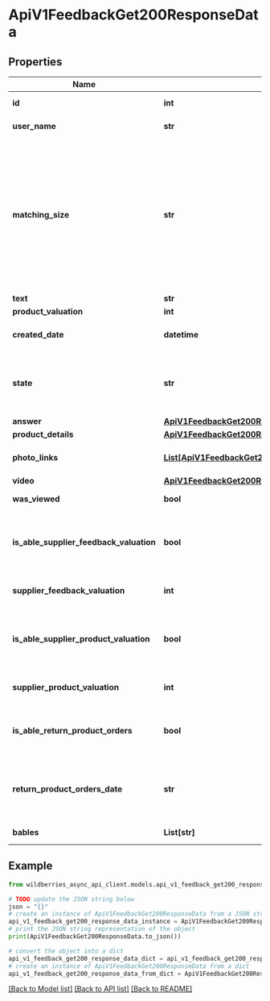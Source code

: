# ApiV1FeedbackGet200ResponseData


## Properties

Name | Type | Description | Notes
------------ | ------------- | ------------- | -------------
**id** | **int** | Идентификатор отзыва | [optional] 
**user_name** | **str** | Имя автора отзыва | [optional] 
**matching_size** | **str** | Соответствие заявленного размера реальному. &lt;br&gt;Возможные значения: - &#x60; &#x60; - для безразмерных товаров - &#x60;ок&#x60; - соответствует размеру - &#x60;smaller&#x60; - маломерит - &#x60;bigger&#x60; - большемерит          | [optional] 
**text** | **str** | Текст отзыва | [optional] 
**product_valuation** | **int** | Оценка товара | [optional] 
**created_date** | **datetime** | Дата и время создания отзыва | [optional] 
**state** | **str** | Статус отзыва:   - &#x60;none&#x60; - не обработан (новый)   - &#x60;wbRu&#x60; - обработан  | [optional] 
**answer** | [**ApiV1FeedbackGet200ResponseDataAnswer**](ApiV1FeedbackGet200ResponseDataAnswer.md) |  | [optional] 
**product_details** | [**ApiV1FeedbackGet200ResponseDataProductDetails**](ApiV1FeedbackGet200ResponseDataProductDetails.md) |  | [optional] 
**photo_links** | [**List[ApiV1FeedbackGet200ResponseDataPhotoLinksInner]**](ApiV1FeedbackGet200ResponseDataPhotoLinksInner.md) | Массив структур фотографий | [optional] 
**video** | [**ApiV1FeedbackGet200ResponseDataVideo**](ApiV1FeedbackGet200ResponseDataVideo.md) |  | [optional] 
**was_viewed** | **bool** | Просмотрен ли отзыв | [optional] 
**is_able_supplier_feedback_valuation** | **bool** | Доступна ли продавцу оценка отзыва (&#x60;true&#x60; - доступна, &#x60;false&#x60; - не доступна) | [optional] 
**supplier_feedback_valuation** | **int** | Оценка отзыва, оставленная продавцом | [optional] 
**is_able_supplier_product_valuation** | **bool** | Доступна ли продавцу оценка товара (&#x60;true&#x60; - доступна, &#x60;false&#x60; - не доступна) | [optional] 
**supplier_product_valuation** | **int** | Оценка товара, оставленная продавцом | [optional] 
**is_able_return_product_orders** | **bool** | Доступна ли товару опция возврата (&#x60;false&#x60; - нет, &#x60;true&#x60; - да) | [optional] 
**return_product_orders_date** | **str** | Дата и время, когда на запрос возврата был получен ответ со статус-кодом 200. | [optional] 
**bables** | **List[str]** | Список тегов покупателя | [optional] 

## Example

```python
from wildberries_async_api_client.models.api_v1_feedback_get200_response_data import ApiV1FeedbackGet200ResponseData

# TODO update the JSON string below
json = "{}"
# create an instance of ApiV1FeedbackGet200ResponseData from a JSON string
api_v1_feedback_get200_response_data_instance = ApiV1FeedbackGet200ResponseData.from_json(json)
# print the JSON string representation of the object
print(ApiV1FeedbackGet200ResponseData.to_json())

# convert the object into a dict
api_v1_feedback_get200_response_data_dict = api_v1_feedback_get200_response_data_instance.to_dict()
# create an instance of ApiV1FeedbackGet200ResponseData from a dict
api_v1_feedback_get200_response_data_from_dict = ApiV1FeedbackGet200ResponseData.from_dict(api_v1_feedback_get200_response_data_dict)
```
[[Back to Model list]](../README.md#documentation-for-models) [[Back to API list]](../README.md#documentation-for-api-endpoints) [[Back to README]](../README.md)


